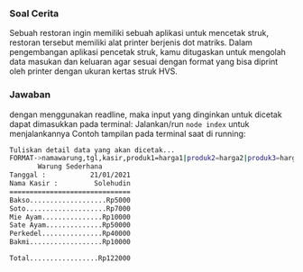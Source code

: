 ### Soal Cerita

Sebuah restoran ingin memiliki sebuah aplikasi untuk mencetak struk, restoran
tersebut memiliki alat printer berjenis dot matriks. Dalam pengembangan aplikasi
pencetak struk, kamu ditugaskan untuk mengolah data masukan dan keluaran agar
sesuai dengan format yang bisa diprint oleh printer dengan ukuran kertas struk
HVS.

### Jawaban

dengan menggunakan readline, maka input yang dinginkan untuk dicetak dapat
dimasukkan pada terminal: Jalankan/run `node index` untuk menjalankannya Contoh
tampilan pada terminal saat di running:

```bash
Tuliskan detail data yang akan dicetak...
FORMAT->namawarung,tgl,kasir,produk1=harga1|produk2=harga2|produk3=harga3 dan seterusnya sejumlah produk yang dirder : Warung SederhaFORMAT->namawarung,tgl,kasir,produk1=harga1|produk2=harga2|produk3=harga3 dan seterusnya sejumlah produk yang dirder : Warung Sederhana,21/01/2021,Solehudin,Bakso=5000|Soto=7000|Mie Ayam=10000|Sate Ayam=50000|Perkedel=40000|Bakmi=10000
       Warung Sederhana
Tanggal :           21/01/2021
Nama Kasir :         Solehudin
==============================
Bakso...................Rp5000
Soto....................Rp7000
Mie Ayam...............Rp10000
Sate Ayam..............Rp50000
Perkedel...............Rp40000
Bakmi..................Rp10000

Total.................Rp122000
```
